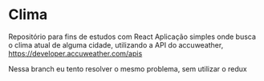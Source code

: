 # Clima

Repositório para fins de estudos com React
Aplicação simples onde busca o clima atual de alguma cidade, utilizando a API do accuweather, https://developer.accuweather.com/apis

Nessa branch eu tento resolver o mesmo problema, sem utilizar o redux